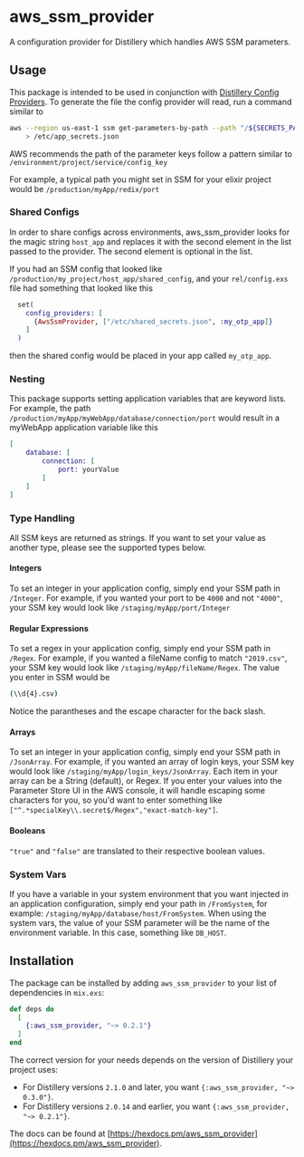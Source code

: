 # aws_ssm_provider

A configuration provider for Distillery which handles AWS SSM parameters.

## Usage

This package is intended to be used in conjunction with [Distillery Config Providers](https://hexdocs.pm/distillery/config/runtime.html#config-providers).
To generate the file the config provider will read, run a command similar to

```bash
aws --region us-east-1 ssm get-parameters-by-path --path "/${SECRETS_PATH}/YOUR_PROJECT/" --recursive --with-decryption --query "Parameters[]" \
    > /etc/app_secrets.json
```

AWS recommends the path of the parameter keys follow a pattern similar to `/environment/project/service/config_key`

For example, a typical path you might set in SSM for your elixir project would be `/production/myApp/redix/port`

### Shared Configs

In order to share configs across environments, aws_ssm_provider looks for the magic string `host_app` and replaces it with the second element in the list passed to the provider. The second element is optional in the list.

If you had an SSM config that looked like `/production/my_project/host_app/shared_config`, and your `rel/config.exs` file had something that looked like this

```elixir
  set(
    config_providers: [
      {AwsSsmProvider, ["/etc/shared_secrets.json", :my_otp_app]}
    ]
  )
```

then the shared config would be placed in your app called `my_otp_app`.

### Nesting

This package supports setting application variables that are keyword lists. For example, the path `/production/myApp/myWebApp/database/connection/port` would result in a myWebApp application variable like this

```elixir
[
    database: [
        connection: [
            port: yourValue
        ]
    ]
]
```

### Type Handling

All SSM keys are returned as strings. If you want to set your value as another type, please see the supported types below.

#### Integers

To set an integer in your application config, simply end your SSM path in `/Integer`. For example, if you wanted your port to be `4000` and not `"4000"`, your SSM key would look like `/staging/myApp/port/Integer`

#### Regular Expressions

To set a regex in your application config, simply end your SSM path in `/Regex`. For example, if you wanted a fileName config to match `"2019.csv"`, your SSM key would look like `/staging/myApp/fileName/Regex`. The value you enter in SSM would be

```bash
(\\d{4}.csv)
```

Notice the parantheses and the escape character for the back slash.

#### Arrays

To set an integer in your application config, simply end your SSM path in `/JsonArray`. For example, if you wanted an array of login keys, your SSM key would look like `/staging/myApp/login_keys/JsonArray`. Each item in your array can be a String (default), or Regex. If you enter your values into the Parameter Store UI in the AWS console, it will handle escaping some characters for you, so you'd want to enter something like `["^.*specialKey\\.secret$/Regex","exact-match-key"]`.

#### Booleans

`"true"` and `"false"` are translated to their respective boolean values.

### System Vars

If you have a variable in your system environment that you want injected in an application configuration, simply end your path in `/FromSystem`, for example: `/staging/myApp/database/host/FromSystem`. When using the system vars, the value of your SSM parameter will be the name of the environment variable. In this case, something like `DB_HOST`.

## Installation

The package can be installed by adding `aws_ssm_provider` to your list of dependencies in `mix.exs`:

```elixir
def deps do
  [
    {:aws_ssm_provider, "~> 0.2.1"}
  ]
end
```

The correct version for your needs depends on the version of Distillery your project uses:

- For Distillery versions `2.1.0` and later, you want `{:aws_ssm_provider, "~> 0.3.0"}`.
- For Distillery versions `2.0.14` and earlier, you want `{:aws_ssm_provider, "~> 0.2.1"}`.

The docs can be found at [https://hexdocs.pm/aws_ssm_provider](https://hexdocs.pm/aws_ssm_provider).
